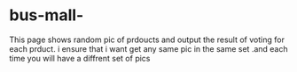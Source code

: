 # bus-mall-
This page shows random pic of prdoucts and output the result of voting for  each prduct.
i ensure that i want get any same pic in the same set .and each time you will have a diffrent set of pics 